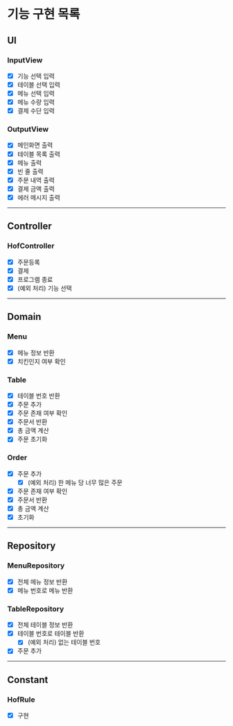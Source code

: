 # 기능 구현 목록

## UI
### InputView
- [x] 기능 선택 입력
- [x] 테이블 선택 입력
- [x] 메뉴 선택 입력
- [x] 메뉴 수량 입력
- [x] 결제 수단 입력

### OutputView
- [x] 메인화면 출력
- [x] 테이블 목록 출력
- [x] 메뉴 출력
- [x] 빈 줄 출력
- [x] 주문 내역 출력
- [x] 결제 금액 출력
- [x] 에러 메시지 출력
---

## Controller
### HofController
- [x] 주문등록
- [x] 결제
- [x] 프로그램 종료
- [x] (예외 처리) 기능 선택
---

## Domain
### Menu
- [x] 메뉴 정보 반환
- [x] 치킨인지 여부 확인

### Table
- [x] 테이블 번호 반환
- [x] 주문 추가
- [x] 주문 존재 여부 확인
- [x] 주문서 반환
- [x] 총 금액 계산
- [x] 주문 초기화

### Order
- [x] 주문 추가
  - [x] (예외 처리) 한 메뉴 당 너무 많은 주문
- [x] 주문 존재 여부 확인
- [x] 주문서 반환
- [x] 총 금액 계산
- [x] 초기화
---

## Repository
### MenuRepository
- [x] 전체 메뉴 정보 반환
- [x] 메뉴 번호로 메뉴 반환

### TableRepository
- [x] 전체 테이블 정보 반환
- [x] 테이블 번호로 테이블 반환
  - [x] (예외 처리) 없는 테이블 번호
- [x] 주문 추가
---

## Constant
### HofRule
- [x] 구현
